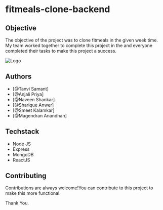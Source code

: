 # fitmeals-clone-backend

## Objective
The objective of the project was to clone fitmeals in the given week time. My team worked together to complete this project in the and everyone completed their tasks to make this project a success.

![Logo](https://www.fitmeals.co.in/wp-content/uploads/2019/06/logo-black.png)

## Authors
- [@Tanvi Samant]
- [@Anjali Priya]
- [@Naveen Shankar]
- [@Sharique Anwer]
- [@Smeet Kalamkar]
- [@Magendran Anandhan]


## Techstack
- Node JS
- Express
- MongoDB
- ReactJS

## Contributing

Contributions are always welcome!You can contribute to this project to make this more functional.

Thank You.
